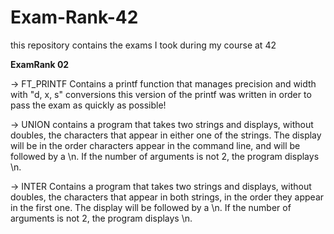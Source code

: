 # Exam-Rank-42
this repository contains the exams I took during my course at 42

**ExamRank 02**

-> FT_PRINTF
Contains a printf function that manages precision and width with "d, x, s" conversions this version of the printf was written in order to pass the exam as quickly as possible!

-> UNION
contains a program that takes two strings and displays, without doubles, the
characters that appear in either one of the strings. The display will be in the order characters appear in the command line, and will be followed by a \n. If the number of arguments is not 2, the program displays \n.

-> INTER
Contains a program that takes two strings and displays, without doubles, the characters that appear in both strings, in the order they appear in the first one. The display will be followed by a \n. If the number of arguments is not 2, the program displays \n.
